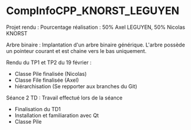 # CompInfoCPP_KNORST_LEGUYEN

Projet rendu :
Pourcentage réalisation : 50% Axel LEGUYEN, 50% Nicolas KNORST

Arbre binaire :
Implantation d'un arbre binaire générique. L'arbre possède un pointeur courant et est chaine vers le bas uniquement.




Rendu du TP1 et TP2 du 19 février :
- Classe Pile finalisée (Nicolas)
- Classe File finalisée (Axel)
- hiérarchisation 
(Se repporter aux branches du Git)



Séance 2 TD :
Travail effectué lors de la séance 
- Finalisation du TD1
- Installation et familiaration avec Qt
- Classe Pile

